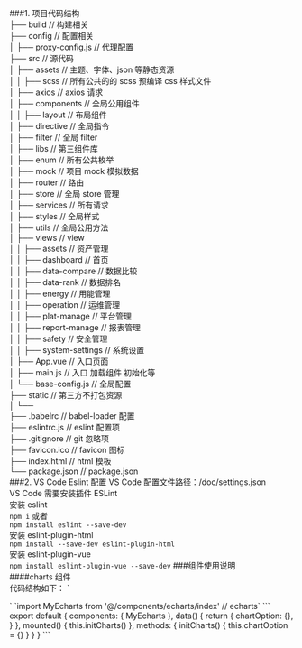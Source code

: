 ###1. 项目代码结构<br/>
├── build // 构建相关 <br />
├── config // 配置相关 <br />
│ ├── proxy-config.js // 代理配置 <br />
├── src // 源代码 <br />
│ ├── assets // 主题、字体、json 等静态资源 <br />
│ │ ├── scss // 所有公共的的 scss 预编译 css 样式文件 <br />
│ ├── axios // axios 请求 <br />
│ ├── components // 全局公用组件 <br />
│ │ ├── layout // 布局组件 <br />
│ ├── directive // 全局指令 <br />
│ ├── filter // 全局 filter <br />
│ ├── libs // 第三组件库 <br />
│ ├── enum // 所有公共枚举 <br />
│ ├── mock // 项目 mock 模拟数据 <br />
│ ├── router // 路由 <br />
│ ├── store // 全局 store 管理 <br />
│ ├── services // 所有请求 <br />
│ ├── styles // 全局样式 <br />
│ ├── utils // 全局公用方法 <br />
│ ├── views // view <br />
│ │ ├── assets // 资产管理 <br />
│ │ ├── dashboard // 首页 <br />
│ │ ├── data-compare // 数据比较 <br />
│ │ ├── data-rank // 数据排名 <br />
│ │ ├── energy // 用能管理 <br />
│ │ ├── operation // 运维管理 <br />
│ │ ├── plat-manage // 平台管理 <br />
│ │ ├── report-manage // 报表管理 <br />
│ │ ├── safety // 安全管理 <br />
│ │ ├── system-settings // 系统设置 <br />
│ ├── App.vue // 入口页面 <br />
│ ├── main.js // 入口 加载组件 初始化等 <br />
│ └── base-config.js // 全局配置 <br />
├── static // 第三方不打包资源 <br />
│ └── <br />
├── .babelrc // babel-loader 配置 <br />
├── eslintrc.js // eslint 配置项 <br />
├── .gitignore // git 忽略项 <br />
├── favicon.ico // favicon 图标 <br />
├── index.html // html 模板 <br />
└── package.json // package.json <br />
###2. VS Code Eslint 配置
VS Code 配置文件路径：/doc/settings.json</br>
VS Code 需要安装插件 ESLint<br/>
安装 eslint<br/>
`npm i` 或者</br>
`npm install eslint --save-dev`
<br/>安装 eslint-plugin-html<br/>
`npm install --save-dev eslint-plugin-html`
<br/>安装 eslint-plugin-vue<br/>
`npm install eslint-plugin-vue --save-dev` ###组件使用说明<br/>
####charts 组件<br/>
代码结构如下：
`<div class="index">
<MyEcharts
      :id="'exampleId'"
      :style="{width: '100%', height: '380px'}"
      :option="chartOption"
    />

  </div>`
`import MyEcharts from '@/components/echarts/index' // echarts`
```
export default {
    components: {
        MyEcharts
    },
    data() {
        return {
            chartOption: {},
        }
    },
    mounted() {
        this.initCharts()
    },
    methods: {
        initCharts() {
            this.chartOption = {}
			}
    }
}
```
